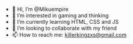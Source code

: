 - 👋 Hi, I’m @Mikuempire
- 👀 I’m interested in gaming and thinking
- 🌱 I’m currently learning HTML, CSS and JS
- 💞️ I’m looking to collaborate with my friend
- 📫 How to reach me: killerkingzxs@gmail.com
